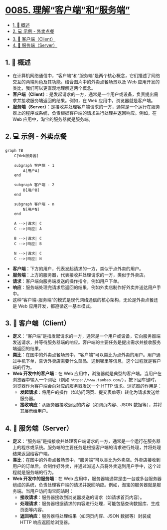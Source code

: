 # [0085. 理解“客户端”和“服务端”](https://github.com/Tdahuyou/TNotes.nodejs/tree/main/notes/0085.%20%E7%90%86%E8%A7%A3%E2%80%9C%E5%AE%A2%E6%88%B7%E7%AB%AF%E2%80%9D%E5%92%8C%E2%80%9C%E6%9C%8D%E5%8A%A1%E7%AB%AF%E2%80%9D)

<!-- region:toc -->

- [1. 📝 概述](#1--概述)
- [2. 💻 示例 - 外卖点餐](#2--示例---外卖点餐)
- [3. 📒 客户端（Client）](#3--客户端client)
- [4. 📒 服务端（Server）](#4--服务端server)

<!-- endregion:toc -->

## 1. 📝 概述

- 在计算机网络通信中，“客户端”和“服务端”是两个核心概念，它们描述了网络交互的两端角色及其功能。结合图片中的外卖点餐场景以及 Web 应用开发的类比，我们可以更直观地理解这两个概念。
- **客户端（Client）**：是发起请求的一方，通常是一个用户或设备，负责提出需求并接收服务端返回的结果。例如，在 Web 应用中，浏览器就是客户端。
- **服务端（Server）**：是接收并处理客户端请求的一方，通常是一个运行在服务器上的程序或系统，负责根据客户端的请求进行处理并返回响应。例如，在 Web 应用中，淘宝的服务器就是服务端。

## 2. 💻 示例 - 外卖点餐

```mermaid
graph TB
    C[Web服务器]

    subgraph 客户端 - 1
        A[用户A]
    end

    subgraph 客户端 - 2
        B[用户B]
    end

    subgraph 客户端 - n
        N[用户N]
    end

    A -->|请求| C
    C -->|响应| A

    B -->|请求| C
    C -->|响应| B

    N -->|请求| C
    C -->|响应| N
```

- **客户端**：下方的用户，代表发起请求的一方，类似于点外卖的用户。
- **服务端**：上方的服务器，代表接收并处理请求的一方，类似于外卖店。
- **请求**：客户端向服务端发送的操作指令，例如用户下单。
- **响应**：服务端处理完请求后返回的结果，例如外卖店制作好外卖并送达用户手中。
- 这种“客户端-服务端”的模式是现代网络通信的核心架构，无论是外卖点餐还是 Web 应用开发，都遵循这一基本模式。

## 3. 📒 客户端（Client）

- **定义**：“客户端”是指发起请求的一方，通常是一个用户或设备，它向服务器端发送请求，并等待服务器端的响应。客户端的主要任务是提出需求并接收服务端返回的结果。
- **类比**：在图中的外卖点餐场景中，“客户端”可以类比为点外卖的用户。用户通过手机下单，告诉外卖店需要什么菜品、送到哪里等信息，这个过程就是客户端的行为。
- **Web 开发中的客户端**：在 Web 应用中，浏览器就是典型的客户端。当用户在浏览器中输入一个网址（例如 `https://www.taobao.com/`），按下回车键时，浏览器作为客户端会向对应的服务器发送一个 HTTP 请求。浏览器的作用是：
  - **发起请求**：将用户的操作（如访问网页、提交表单等）转化为请求发送给服务器。
  - **接收响应**：从服务器接收返回的内容（如网页内容、JSON 数据等），并将其展示给用户。

## 4. 📒 服务端（Server）

- **定义**：“服务端”是指接收并处理客户端请求的一方，通常是一个运行在服务器上的程序或系统。服务端的主要任务是根据客户端的请求进行处理，并将处理结果返回给客户端。
- **类比**：在图中的外卖点餐场景中，“服务端”可以类比为外卖店。外卖店接收到用户的订单后，会制作好外卖，并通过派送人员将外卖送到用户手中，这个过程就是服务端的行为。
- **Web 开发中的服务端**：在 Web 应用中，服务器端通常是由一台或多台服务器组成的系统，负责处理客户端的请求并返回响应。例如，淘宝的服务器就是服务端。当用户访问淘宝网站时：
  - **接收请求**：服务器接收到浏览器发送的请求（如请求首页内容）。
  - **处理请求**：服务器根据请求的内容进行处理，可能包括查询数据库、生成页面等内容。
  - **返回响应**：服务器将处理结果（如网页内容、JSON 数据等）封装成 HTTP 响应返回给浏览器。
